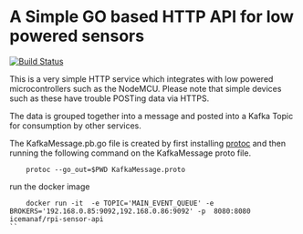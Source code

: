 # A Simple GO based HTTP API for low powered sensors

[![Build Status](https://travis-ci.com/icemanaf/SensorHttpAPI.svg?branch=master)](https://travis-ci.com/icemanaf/SensorHttpAPI)

This is a very simple HTTP service which integrates with low powered microcontrollers such as the NodeMCU.
Please note that simple devices such as these have trouble POSTing data via HTTPS.

The data is grouped together into a message and posted into a Kafka Topic for consumption by other services.

The KafkaMessage.pb.go file is created by first installing [protoc](https://developers.google.com/protocol-buffers/docs/gotutorial) and then running the following command on the KafkaMessage proto file.

```
    protoc --go_out=$PWD KafkaMessage.proto  
```

run the docker  image

```
    docker run -it  -e TOPIC='MAIN_EVENT_QUEUE' -e BROKERS='192.168.0.85:9092,192.168.0.86:9092' -p  8080:8080 icemanaf/rpi-sensor-api
``